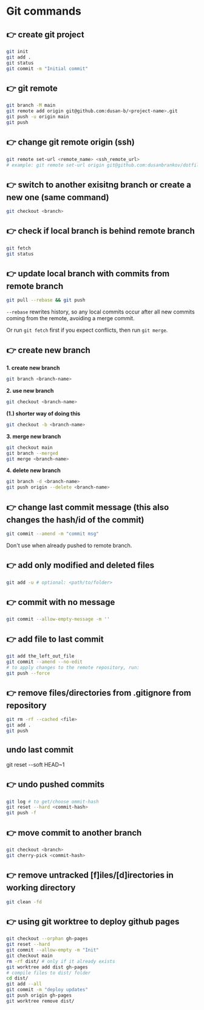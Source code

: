 # Git commands

## 👉️ create git project

```sh
git init
git add .
git status
git commit -m "Initial commit"
```

## 👉️ git remote

```sh
git branch -M main
git remote add origin git@github.com:dusan-b/<project-name>.git
git push -u origin main
git push
```

## 👉️ change git remote origin (ssh)

```sh
git remote set-url <remote_name> <ssh_remote_url>
# example: git remote set-url origin git@github.com:dusanbrankov/dotfiles.git
```

## 👉️ switch to another exisitng branch or create a new one (same command)

```sh
git checkout <branch>
```

## 👉️ check if local branch is behind remote branch

```sh
git fetch
git status
```

## 👉️ update local branch with commits from remote branch

```sh
git pull --rebase && git push
```

`--rebase` rewrites history, so any local commits occur after all new commits
coming from the remote, avoiding a merge commit.

Or run `git fetch` first if you expect conflicts, then run `git merge`.

## 👉️ create new branch

**1. create new branch**

```sh
git branch <branch-name>
```

**2. use new branch**

```sh
git checkout <branch-name>
```

**(1.) shorter way of doing this**

```sh
git checkout -b <branch-name>
```

**3. merge new branch**

```sh
git checkout main
git branch --merged
git merge <branch-name>
```

**4. delete new branch**

```sh
git branch -d <branch-name>
git push origin --delete <branch-name>
```

## 👉️ change last commit message (this also changes the hash/id of the commit)

```sh
git commit --amend -m "commit msg"
```

Don't use when already pushed to remote branch.

## 👉️ add only modified and deleted files

```sh
git add -u # optional: <path/to/folder>
```

## 👉️ commit with no message

```sh
git commit --allow-empty-message -m ''
```

## 👉️ add file to last commit

```sh
git add the_left_out_file
git commit --amend --no-edit
# to apply changes to the remote repository, run:
git push --force
```

## 👉️ remove files/directories from .gitignore from repository

```sh
git rm -rf --cached <file>
git add .
git push
```

## undo last commit

git reset --soft HEAD~1

## 👉️ undo pushed commits

```sh
git log # to get/choose ommit-hash
git reset --hard <commit-hash>
git push -f
```

## 👉️ move commit to another branch

```sh
git checkout <branch>
git cherry-pick <commit-hash>
```

## 👉️ remove untracked [f]iles/[d]irectories in working directory

```sh
git clean -fd
```

## 👉️ using git worktree to deploy github pages

```sh
git checkout --orphan gh-pages
git reset --hard
git commit --allow-empty -m "Init"
git checkout main
rm -rf dist/ # only if it already exists
git worktree add dist gh-pages
# compile files to dist/ folder
cd dist/
git add --all
git commit -m "deploy updates"
git push origin gh-pages
git worktree remove dist/
```
